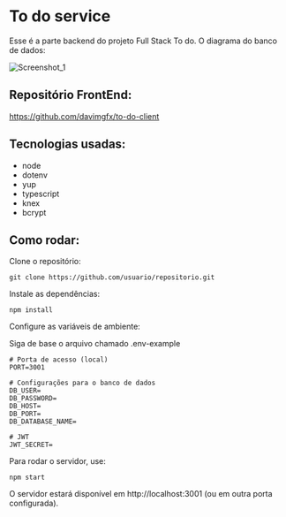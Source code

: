 # To do service

Esse é a parte backend do projeto Full Stack To do. O diagrama do banco de dados:

![Screenshot_1](https://github.com/user-attachments/assets/fe862d32-6a6a-4ebb-9faf-6daa57f4cc07)

## Repositório FrontEnd:
https://github.com/davimgfx/to-do-client

## Tecnologias usadas:

- node
- dotenv
- yup
- typescript
- knex
- bcrypt

## Como rodar:

Clone o repositório:

```
git clone https://github.com/usuario/repositorio.git
```

Instale as dependências:

```
npm install
```

Configure as variáveis de ambiente:

Siga de base o arquivo chamado .env-example

```
# Porta de acesso (local)
PORT=3001

# Configurações para o banco de dados
DB_USER=
DB_PASSWORD=
DB_HOST=
DB_PORT=
DB_DATABASE_NAME=

# JWT
JWT_SECRET=
```

Para rodar o servidor, use:

```
npm start
```

O servidor estará disponível em http://localhost:3001 (ou em outra porta configurada).

